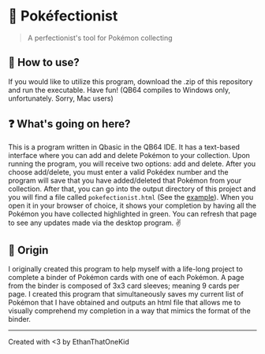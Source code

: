 ﻿# 🌟 Pokéfectionist
> A perfectionist's tool for Pokémon collecting

## 💾 How to use?
If you would like to utilize this program, download the .zip of this repository and run the executable. Have fun! (QB64 compiles to Windows only, unfortunately. Sorry, Mac users)

## ❓ What's going on here?
This is a program written in Qbasic in the QB64 IDE. It has a text-based interface where you can add and delete Pokémon to your collection. Upon running the program, you will receive two options: add and delete. After you choose add/delete, you must enter a valid Pokédex number and the program will save that you have added/deleted that Pokémon from your collection. After that, you can go into the output directory of this project and you will find a file called `pokefectionist.html` (See the [example][example]). When you open it in your browser of choice, it shows your completion by having all the Pokémon you have collected highlighted in green. You can refresh that page to see any updates made via the desktop program. ✌

## 🧙‍ Origin
I originally created this program to help myself with a life-long project to complete a binder of Pokémon cards with one of each Pokémon. A page from the binder is composed of 3x3 card sleeves; meaning 9 cards per page. I created this program that simultaneously saves my current list of Pokémon that I have obtained and outputs an html file that allows me to visually comprehend my completion in a way that mimics the format of the binder.

---

Created with <3 by EthanThatOneKid

[example]: https://htmlpreview.github.io/?https://github.com/EthanThatOneKid/pokefectionist/blob/master/output/pokefectionist.html